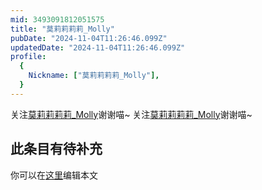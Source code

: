 ```yaml
---
mid: 3493091812051575
title: "莫莉莉莉莉_Molly"
pubDate: "2024-11-04T11:26:46.099Z"
updatedDate: "2024-11-04T11:26:46.099Z"
profile:
  {
    Nickname: ["莫莉莉莉莉_Molly"],
  }
---
```


关注[莫莉莉莉莉_Molly](https://space.bilibili.com/3493091812051575)谢谢喵~ 关注[莫莉莉莉莉_Molly](https://space.bilibili.com/3493091812051575)谢谢喵~

## 此条目有待补充
你可以在[这里](https://github.com/Yuhanawa/VTuber.ICU/edit/master/src/content/v/莫莉莉莉莉_Molly/index.md)编辑本文
